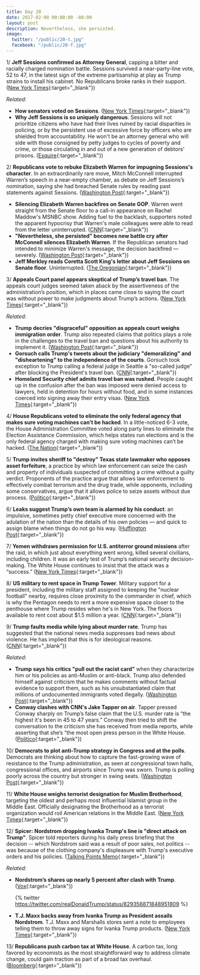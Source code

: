 ```yaml
---
title: Day 20
date: 2017-02-08 00:00:00 -08:00
layout: post
description: Nevertheless, she persisted.
image:
  twitter: "/public/20-t.jpg"
  facebook: "/public/20-f.jpg"
---
```


1/ **Jeff Sessions confirmed as Attorney General**, capping a bitter and racially charged nomination battle. Sessions survived a near-party-line vote, 52 to 47, in the latest sign of the extreme partisanship at play as Trump strains to install his cabinet. No Republicans broke ranks in their support. ([New York Times](https://www.nytimes.com/2017/02/08/us/politics/jeff-sessions-attorney-general-confirmation.html){:target="_blank"})

_Related:_

* **How senators voted on Sessions**. ([New York Times](https://www.nytimes.com/interactive/2017/02/08/us/politics/jeff-sessions-confirmation-vote.html){:target="_blank"})
* **Why Jeff Sessions is so uniquely dangerous**. Sessions will not prioritize citizens who have had their lives ruined by racial disparities in policing, or by the persistent use of excessive force by officers who are shielded from accountability. He won't be an attorney general who will side with those consigned by petty judges to cycles of poverty and crime, or those circulating in and out of a new generation of debtors' prisons. ([Esquire](http://www.esquire.com/news-politics/a52895/who-is-jeff-sessions-attorney-general/){:target="_blank"})

2/ **Republicans vote to rebuke Elizabeth Warren for impugning Sessions's character**. In an extraordinarily rare move, Mitch McConnell interrupted Warren’s speech in a near-empty chamber, as debate on Jeff Sessions’s nomination, saying she had breached Senate rules by reading past statements against Sessions. ([Washington Post](http://www.washingtonpost.com/news/powerpost/wp/2017/02/07/republicans-vote-to-rebuke-elizabeth-warren-for-impugning-sessionss-character/){:target="_blank"})

* **Silencing Elizabeth Warren backfires on Senate GOP**. Warren went straight from the Senate floor to a call-in appearance on Rachel Maddow's MSNBC show. Adding fuel to the backlash, supporters noted the apparent hypocrisy that Warren's male colleagues were able to read from the letter uninterrupted. ([CNN](http://www.cnn.com/2017/02/07/politics/elizabeth-warren-silenced/){:target="_blank"})
* **"Nevertheless, she persisted" becomes new battle cry after McConnell silences Elizabeth Warren**. If the Republican senators had intended to minimize Warren's message, the decision backfired — severely. ([Washington Post](https://www.washingtonpost.com/news/the-fix/wp/2017/02/08/nevertheless-she-persisted-becomes-new-battle-cry-after-mcconnell-silences-elizabeth-warren/){:target="_blank"})
* **Jeff Merkley reads Coretta Scott King's letter about Jeff Sessions on Senate floor**. Uninterrupted. ([The Oregonian](http://www.oregonlive.com/politics/index.ssf/2017/02/jeff_merkley_reads_coretta_scott_king_letter_about_jeff_sessions.html){:target="_blank"})

3/ **Appeals Court panel appears skeptical of Trump’s travel ban**. The appeals court judges seemed taken aback by the assertiveness of the administration’s position, which in places came close to saying the court was without power to make judgments about Trump’s actions. ([New York Times](https://www.nytimes.com/2017/02/07/us/politics/trump-immigration-ban-hearing-appeal.html){:target="_blank"})

_Related:_

* **Trump decries "disgraceful" opposition as appeals court weighs immigration order**. Trump also repeated claims that politics plays a role in the challenges to the travel ban and questions about his authority to implement it. ([Washington Post](https://www.washingtonpost.com/world/national-security/in-their-courtrooms-theyre-protected-by-people-like-me-dhs-secretary-weighs-in-on-legal-dispute-over-trump-ban/2017/02/07/5e37fc4e-ed4e-11e6-9662-6eedf1627882_story.html){:target="_blank"})
* **Gorsuch calls Trump's tweets about the judiciary "demoralizing" and "disheartening" to the independence of the courts**. Gorsuch took exception to Trump calling a federal judge in Seattle a "so-called judge" after blocking the President's travel ban. ([CNN](http://www.cnn.com/2017/02/08/politics/gorsuch-trump-tweets/index.html){:target="_blank"})
* **Homeland Security chief admits travel ban was rushed**. People caught up in the confusion after the ban was imposed were denied access to lawyers, held in detention for hours without food, and in some instances coerced into signing away their entry visas. ([New York Times](https://www.nytimes.com/2017/02/07/us/travel-ban-customs-border-protection.html){:target="_blank"})

4/ **House Republicans voted to eliminate the only federal agency that makes sure voting machines can’t be hacked**.  In a little-noticed 6-3 vote, the House Administration Committee voted along party lines to eliminate the Election Assistance Commission, which helps states run elections and is the only federal agency charged with making sure voting machines can’t be hacked.  ([The Nation](https://www.thenation.com/article/house-republicans-just-voted-to-eliminate-the-only-federal-agency-that-makes-sure-voting-machines-cant-be-hacked/){:target="_blank"})

5/ **Trump invites sheriff to "destroy" Texas state lawmaker who opposes asset forfeiture**, a practice by which law enforcement can seize the cash and property of individuals suspected of committing a crime without a guilty verdict. Proponents of the practice argue that allows law enforcement to effectively combat terrorism and the drug trade, while opponents, including some conservatives, argue that it allows police to seize assets without due process. ([Politico](http://www.politico.com/story/2017/02/trump-sheriff-asset-forfeiture-texas-234740){:target="_blank"})

6/ **Leaks suggest Trump’s own team is alarmed by his conduct**: an impulsive, sometimes petty chief executive more concerned with the adulation of the nation than the details of his own policies ― and quick to assign blame when things do not go his way. ([Huffington Post](http://www.huffingtonpost.com/entry/trump-administration-leaks_us_589a45f1e4b04061313a1fbb){:target="_blank"})

7/ **Yemen withdraws permission for U.S. antiterror ground missions** after the raid, in which just about everything went wrong, killed several civilians, including children. It was an early test of Trump’s national security decision-making. The White House continues to insist that the attack was a “success.” ([New York Times](http://www.nytimes.com/2017/02/07/world/middleeast/yemen-special-operations-missions.html){:target="_blank"})

8/ **US military to rent space in Trump Tower**. Military support for a president, including the military staff assigned to keeping the "nuclear football" nearby, requires close proximity to the commander in chief, which is why the Pentagon needs to rent a more expensive space closer to the penthouse where Trump resides when he's in New York. The floors available to rent cost about $1.5 million a year. ([CNN](http://www.cnn.com/2017/02/07/politics/military-to-rent-space-trump-tower/index.html){:target="_blank"})

9/ **Trump faults media while lying about murder rate**. Trump has suggested that the national news media suppresses bad news about violence. He has implied that this is for ideological reasons. ([CNN](http://money.cnn.com/2017/02/07/media/murder-rate-donald-trump-media-conspiracy-theories/index.html){:target="_blank"})

_Related:_

* **Trump says his critics "pull out the racist card”** when they characterize him or his policies as anti-Muslim or anti-black. Trump also defended himself against criticism that he makes comments without factual evidence to support them, such as his unsubstantiated claim that millions of undocumented immigrants voted illegally. ([Washington Post](https://www.washingtonpost.com/news/post-politics/wp/2017/02/07/trump-says-his-critics-pull-out-the-racist-card/){:target="_blank"})
* **Conway clashes with CNN's Jake Tapper on air**. Tapper pressed Conway sharply on Trump’s false claim that the U.S. murder rate is “the highest it's been in 45 to 47 years.” Conway then tried to shift the conversation to the criticism she has received from media reports, while asserting that she’s “the most open press person in the White House. ([Politico](http://www.politico.com/story/2017/02/kellyanne-conway-cnn-interview-234760){:target="_blank"})

10/ **Democrats to plot anti-Trump strategy in Congress and at the polls**. Democrats are thinking about how to capture the fast-growing wave of resistance to the Trump administration, as seen at congressional town halls, congressional offices, and airports since Trump was sworn. Trump is polling poorly across the country but stronger in swing seats. ([Washington Post](https://www.washingtonpost.com/news/powerpost/wp/2017/02/07/democrats-to-plot-anti-trump-strategy-in-congress-and-at-the-polls-in-baltimore/){:target="_blank"})

11/ **White House weighs terrorist designation for Muslim Brotherhood**, targeting the oldest and perhaps most influential Islamist group in the Middle East. Officially designating the Brotherhood as a terrorist organization would roil American relations in the Middle East. ([New York Times](https://www.nytimes.com/2017/02/07/world/middleeast/muslim-brotherhood-terrorism-trump.html){:target="_blank"})

12/ **Spicer: Nordstrom dropping Ivanka Trump's line is "direct attack on Trump"**. Spicer told reporters during his daily press briefing that the decision -- which Nordstrom said was a result of poor sales, not politics -- was because of the clothing company's displeasure with Trump's executive orders and his policies. ([Talking Points Memo](http://talkingpointsmemo.com/livewire/ivanka-trump-nordstrom-line){:target="_blank"})

_Related:_

* **Nordstrom’s shares up nearly 5 percent after clash with Trump**. ([Vox](http://www.vox.com/policy-and-politics/2017/2/8/14553562/nordstrom-stock-price-trump-ivanka){:target="_blank"})

  {% twitter https://twitter.com/realDonaldTrump/status/829356871848951809 %}

* **T.J. Maxx backs away from Ivanka Trump as President assails Nordstrom**. T.J. Maxx and Marshalls stores sent a note to employees telling them to throw away signs for Ivanka Trump products. ([New York Times](https://www.nytimes.com/2017/02/08/business/ivanka-trump-nordstrom-tj-maxx.html){:target="_blank"})

13/ **Republicans push carbon tax at White House**. A carbon tax, long favored by economists as the most straightforward way to address climate change, could gain traction as part of a broad tax overhaul. ([Bloomberg](https://www.bloomberg.com/politics/articles/2017-02-08/prominent-republicans-begin-push-to-tax-carbon-cut-regulations){:target="_blank"})